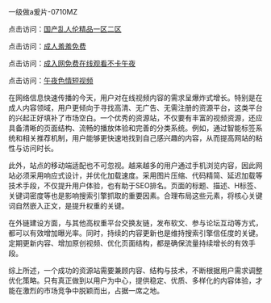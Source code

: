 一级做a爰片-0710MZ

点击访问：<a href="https://heiliaowzu4ur.pages.dev">国产乱人伦精品一区二区</a>

点击访问：<a href="https://heiliaoxwd5i8.pages.dev">成人羞羞免费</a>

点击访问：<a href="https://heiliaoll4qsx.pages.dev">成入网免费在线观看不卡午夜</a>

点击访问：<a href="https://heiliaoe8ajia.pages.dev">午夜色情短视频</a>

在网络信息快速传播的今天，用户对在线视频内容的需求呈爆炸式增长。特别是在成人内容领域，用户更倾向于寻找高清、无广告、无需注册的资源平台，这类平台的兴起正好填补了市场空白。一个优秀的资源站，不仅要有丰富的视频资源，还应具备清晰的页面结构、流畅的播放体验和完善的分类系统。例如，通过智能标签系统和相关推荐机制，用户能够更快速地找到自己感兴趣的内容，从而提高网站的粘性与访问时长。

此外，站点的移动端适配也不可忽视。越来越多的用户通过手机浏览内容，因此网站必须采用响应式设计，并优化加载速度。采用图片压缩、代码精简、延迟加载等技术手段，不仅提升用户体验，也有助于SEO排名。页面的标题、描述、H标签、关键词密度等也是影响搜索引擎抓取的重要因素。合理布局这些元素，将核心关键词自然嵌入正文，是提升权重的关键。

在外链建设方面，与其他高权重平台交换友链，发布软文、参与论坛互动等方式，都可以有效增加曝光率。同时，持续的内容更新也是维持搜索引擎信任度的关键。定期更新内容、增加原创视频、优化页面结构，都是确保流量持续增长的有效手段。

综上所述，一个成功的资源站需要兼顾内容、结构与技术，不断根据用户需求调整优化策略。只有真正做到以用户为中心，提供稳定、优质、多样化的内容体验，才能在激烈的市场竞争中脱颖而出，占据一席之地。

<span style="display:none;">[Canonical link]( ）</span>

